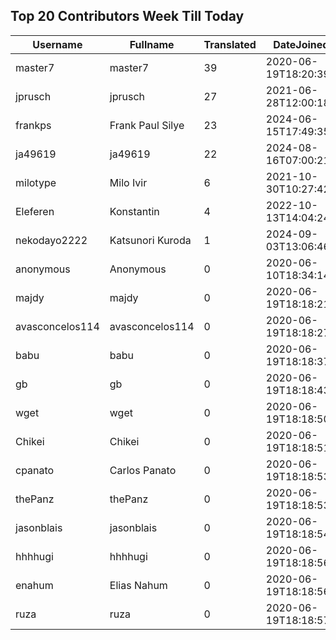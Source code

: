 ## Top 20 Contributors Week Till Today ##
|Username|Fullname|Translated|DateJoined|Language|
|--------|--------|----------|----------|-------|
|master7|master7|39|2020-06-19T18:20:39.|pl|
|jprusch|jprusch|27|2021-06-28T12:00:18.|de|
|frankps|Frank Paul Silye|23|2024-06-15T17:49:35.|nb_NO|
|ja49619|ja49619|22|2024-08-16T07:00:21.||
|milotype|Milo Ivir|6|2021-10-30T10:27:42.|hr|
|Eleferen|Konstantin|4|2022-10-13T14:04:24Z|ru|
|nekodayo2222|Katsunori Kuroda|1|2024-09-03T13:06:46Z||
|anonymous|Anonymous|0|2020-06-10T18:34:14.||
|majdy|majdy|0|2020-06-19T18:18:21.||
|avasconcelos114|avasconcelos114|0|2020-06-19T18:18:27Z||
|babu|babu|0|2020-06-19T18:18:37.||
|gb|gb|0|2020-06-19T18:18:43.||
|wget|wget|0|2020-06-19T18:18:50Z|ro|
|Chikei|Chikei|0|2020-06-19T18:18:51Z|zh_Hant|
|cpanato|Carlos Panato|0|2020-06-19T18:18:53Z||
|thePanz|thePanz|0|2020-06-19T18:18:53Z||
|jasonblais|jasonblais|0|2020-06-19T18:18:54Z||
|hhhhugi|hhhhugi|0|2020-06-19T18:18:56.||
|enahum|Elias  Nahum|0|2020-06-19T18:18:56Z|es|
|ruza|ruza|0|2020-06-19T18:18:57.||
